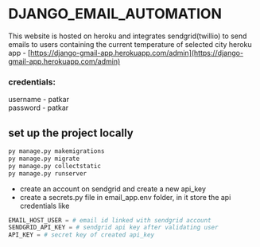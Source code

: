 # DJANGO_EMAIL_AUTOMATION
This website is hosted on heroku and integrates sendgrid(twillio) to send emails to users containing the current temperature of selected city
heroku app - [https://django-gmail-app.herokuapp.com/admin](https://django-gmail-app.herokuapp.com/admin)

### credentials:
username - patkar<br>
password - patkar

## set up the project locally
```sh
py manage.py makemigrations
py manage.py migrate
py manage.py collectstatic
py manage.py runserver
```

* create an account on sendgrid and create a new api_key
* create a secrets.py file in email_app.env folder, in it store the api credentials like

```py
EMAIL_HOST_USER = # email id linked with sendgrid account
SENDGRID_API_KEY = # sendgrid api key after validating user
API_KEY = # secret key of created api_key
```